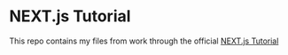 # NEXT.js Tutorial

This repo contains my files from work through the official [NEXT.js Tutorial](https://nextjs.org/learn/basics/create-nextjs-app)
